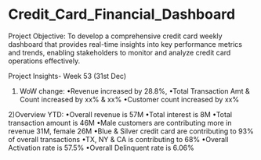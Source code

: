 # Credit_Card_Financial_Dashboard
Project Objective:
To develop a comprehensive credit card weekly dashboard that provides real-time insights into key performance metrics and trends, enabling stakeholders to monitor and analyze credit card operations effectively.

Project Insights- Week 53 (31st Dec)
1) WoW change:
•Revenue increased by 28.8%,
•Total Transaction Amt & Count increased by xx% & xx%
•Customer count increased by xx%

2)Overview YTD:
•Overall revenue is 57M
•Total interest is 8M
•Total transaction amount is 46M
•Male customers are contributing more in revenue 31M, female 26M
•Blue & Silver credit card are contributing to 93% of overall transactions
•TX, NY & CA is contributing to 68%
•Overall Activation rate is 57.5%
•Overall Delinquent rate is 6.06%
